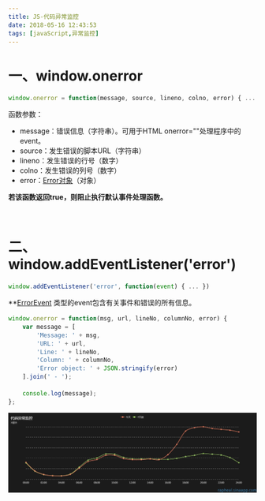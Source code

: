 ```yaml
---
title: JS-代码异常监控
date: 2018-05-16 12:43:53
tags: [javaScript,异常监控]
---
```


# 一、window.onerror

``` javascript
window.onerror = function(message, source, lineno, colno, error) { ... }
```

函数参数：

- message：错误信息（字符串）。可用于HTML onerror=""处理程序中的event。
- source：发生错误的脚本URL（字符串）
- lineno：发生错误的行号（数字）
- colno：发生错误的列号（数字）
- error：[Error对象](https://developer.mozilla.org/en-US/docs/Web/JavaScript/Reference/Global_Objects/Error)（对象）

**若该函数返回true，则阻止执行默认事件处理函数。** 

<br/>

# 二、window.addEventListener('error')

``` javascript
window.addEventListener('error', function(event) { ... })
```

**[ErrorEvent](https://developer.mozilla.org/zh-CN/docs/Web/API/ErrorEvent) 类型的event包含有关事件和错误的所有信息。<br/>

``` javascript
window.onerror = function(msg, url, lineNo, columnNo, error) {
    var message = [
        'Message: ' + msg,
        'URL: ' + url,
        'Line: ' + lineNo,
        'Column: ' + columnNo,
        'Error object: ' + JSON.stringify(error)
    ].join(' - ');

    console.log(message);
};
```



![前端代码异常监控曲线示例图](JS-代码异常监控\前端代码异常监控曲线示例图2.png)

